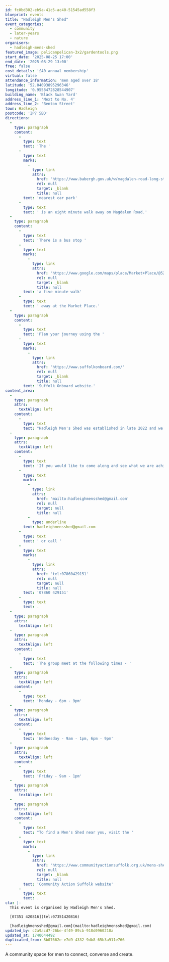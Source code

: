 ```yaml
---
id: fc0bd302-eb9a-41c5-ac40-51545ad558f3
blueprint: events
title: "Hadleigh Men's Shed"
event_categories:
  - community
  - later-years
  - nature
organisers:
  - hadleigh-mens-shed
featured_image: pelicanpelican-3x2/gardentools.png
start_date: '2025-08-25 17:00'
end_date: '2025-08-29 13:00'
free: false
cost_details: '£40 annual membership'
virtual: false
attendance_information: 'men aged over 18'
latitude: '52.04093895296346'
longitude: '0.9558472828544907'
building_name: 'Black Swan Yard'
address_line_1: 'Next to No. 4'
address_line_2: 'Benton Street'
town: Hadleigh
postcode: 'IP7 5BD'
directions:
  -
    type: paragraph
    content:
      -
        type: text
        text: 'The '
      -
        type: text
        marks:
          -
            type: link
            attrs:
              href: 'https://www.babergh.gov.uk/w/magdalen-road-long-stay-car-park'
              rel: null
              target: _blank
              title: null
        text: 'nearest car park'
      -
        type: text
        text: ' is an eight minute walk away on Magdalen Road.'
  -
    type: paragraph
    content:
      -
        type: text
        text: 'There is a bus stop '
      -
        type: text
        marks:
          -
            type: link
            attrs:
              href: 'https://www.google.com/maps/place/Market+Place/@52.0422774,0.9523373,17z/data=!4m23!1m16!4m15!1m6!1m2!1s0x47d9a872045f27c5:0x5f6b00c950f2491d!2sMarket+Place,+Hadleigh,+Ipswich+IP7+5AL!2m2!1d0.954147!2d52.043743!1m6!1m2!1s0x47d9a872e567dc87:0x4705dbb406edb016!2s4+Benton+St,+Hadleigh,+Ipswich+IP7+5AT!2m2!1d0.9558151!2d52.0407608!3e2!3m5!1s0x47d9a872045f27c5:0x5f6b00c950f2491d!8m2!3d52.043743!4d0.954147!16s%2Fg%2F1q67tdsnb?entry=ttu&g_ep=EgoyMDI1MDIyNC4wIKXMDSoJLDEwMjExNDUzSAFQAw%3D%3D'
              rel: null
              target: _blank
              title: null
        text: 'a five minute walk'
      -
        type: text
        text: ' away at the Market Place.'
  -
    type: paragraph
    content:
      -
        type: text
        text: 'Plan your journey using the '
      -
        type: text
        marks:
          -
            type: link
            attrs:
              href: 'https://www.suffolkonboard.com/'
              rel: null
              target: _blank
              title: null
        text: 'Suffolk Onboard website.'
content_area:
  -
    type: paragraph
    attrs:
      textAlign: left
    content:
      -
        type: text
        text: "Hadleigh Men's Shed was established in late 2022 and we are currently focused on improving the current site into a working and furnished shed. Men's Sheds help combat loneliness, isolation and mental health issues, but most importantly, they're fun!"
  -
    type: paragraph
    attrs:
      textAlign: left
    content:
      -
        type: text
        text: 'If you would like to come along and see what we are achieving or talk to our members about the plans for the Hadleigh Shed, drop us a message via email on '
      -
        type: text
        marks:
          -
            type: link
            attrs:
              href: 'mailto:hadleighmensshed@gmail.com'
              rel: null
              target: null
              title: null
          -
            type: underline
        text: hadleighmensshed@gmail.com
      -
        type: text
        text: ' or call '
      -
        type: text
        marks:
          -
            type: link
            attrs:
              href: 'tel:07860429151'
              rel: null
              target: null
              title: null
        text: '07860 429151'
      -
        type: text
        text: .
  -
    type: paragraph
    attrs:
      textAlign: left
  -
    type: paragraph
    attrs:
      textAlign: left
    content:
      -
        type: text
        text: 'The group meet at the following times - '
  -
    type: paragraph
    attrs:
      textAlign: left
    content:
      -
        type: text
        text: 'Monday - 6pm - 9pm'
  -
    type: paragraph
    attrs:
      textAlign: left
    content:
      -
        type: text
        text: 'Wednesday - 9am - 1pm, 6pm - 9pm'
  -
    type: paragraph
    attrs:
      textAlign: left
    content:
      -
        type: text
        text: 'Friday - 9am - 1pm'
  -
    type: paragraph
    attrs:
      textAlign: left
  -
    type: paragraph
    attrs:
      textAlign: left
    content:
      -
        type: text
        text: "To find a Men's Shed near you, visit the "
      -
        type: text
        marks:
          -
            type: link
            attrs:
              href: 'https://www.communityactionsuffolk.org.uk/mens-sheds/map/'
              rel: null
              target: _blank
              title: null
        text: 'Community Action Suffolk website'
      -
        type: text
        text: .
cta: |-
  This event is organised by Hadleigh Men's Shed. 

  [07351 420816](tel:07351420816)

  [hadleighmensshed@gmail.com](mailto:hadleighmensshed@gmail.com)
updated_by: c2a9acd7-26be-4f49-89cb-918d0960210a
updated_at: 1740644492
duplicated_from: 8b07662e-e7d9-4332-9db8-65b3a911e766
---
```

A community space for men to connect, converse and create.
